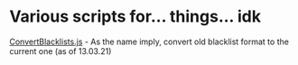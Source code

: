 # Various scripts for... things... idk

[ConvertBlacklists.js](convertBlacklists.js) - As the name imply, convert old blacklist format to the current one (as of 13.03.21)